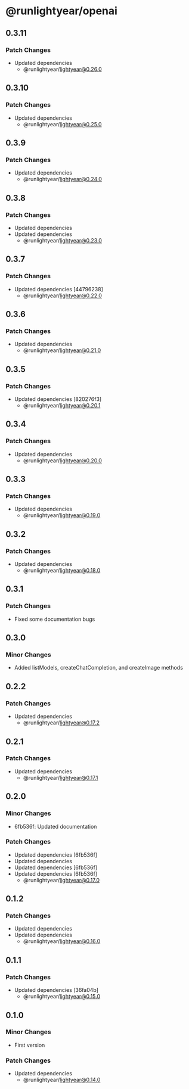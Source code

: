 # @runlightyear/openai

## 0.3.11

### Patch Changes

- Updated dependencies
  - @runlightyear/lightyear@0.26.0

## 0.3.10

### Patch Changes

- Updated dependencies
  - @runlightyear/lightyear@0.25.0

## 0.3.9

### Patch Changes

- Updated dependencies
  - @runlightyear/lightyear@0.24.0

## 0.3.8

### Patch Changes

- Updated dependencies
- Updated dependencies
  - @runlightyear/lightyear@0.23.0

## 0.3.7

### Patch Changes

- Updated dependencies [44796238]
  - @runlightyear/lightyear@0.22.0

## 0.3.6

### Patch Changes

- Updated dependencies
  - @runlightyear/lightyear@0.21.0

## 0.3.5

### Patch Changes

- Updated dependencies [820276f3]
  - @runlightyear/lightyear@0.20.1

## 0.3.4

### Patch Changes

- Updated dependencies
  - @runlightyear/lightyear@0.20.0

## 0.3.3

### Patch Changes

- Updated dependencies
  - @runlightyear/lightyear@0.19.0

## 0.3.2

### Patch Changes

- Updated dependencies
  - @runlightyear/lightyear@0.18.0

## 0.3.1

### Patch Changes

- Fixed some documentation bugs

## 0.3.0

### Minor Changes

- Added listModels, createChatCompletion, and createImage methods

## 0.2.2

### Patch Changes

- Updated dependencies
  - @runlightyear/lightyear@0.17.2

## 0.2.1

### Patch Changes

- Updated dependencies
  - @runlightyear/lightyear@0.17.1

## 0.2.0

### Minor Changes

- 6fb536f: Updated documentation

### Patch Changes

- Updated dependencies [6fb536f]
- Updated dependencies
- Updated dependencies [6fb536f]
- Updated dependencies [6fb536f]
  - @runlightyear/lightyear@0.17.0

## 0.1.2

### Patch Changes

- Updated dependencies
- Updated dependencies
  - @runlightyear/lightyear@0.16.0

## 0.1.1

### Patch Changes

- Updated dependencies [36fa04b]
  - @runlightyear/lightyear@0.15.0

## 0.1.0

### Minor Changes

- First version

### Patch Changes

- Updated dependencies
  - @runlightyear/lightyear@0.14.0
